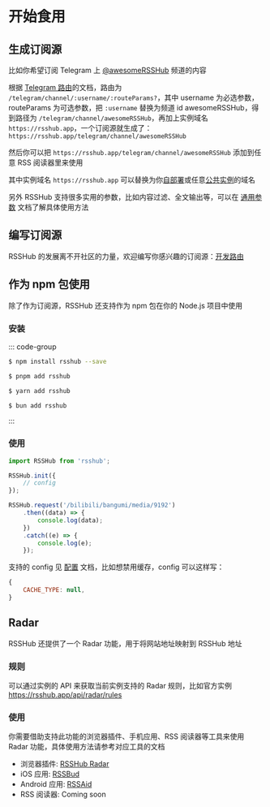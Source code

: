# 开始食用

## 生成订阅源

比如你希望订阅 Telegram 上 [@awesomeRSSHub](https://t.me/awesomeRSSHub) 频道的内容

根据 [Telegram 路由](/zh/routes/social-media#telegram)的文档，路由为 `/telegram/channel/:username/:routeParams?`，其中 username 为必选参数，routeParams 为可选参数，把 `:username` 替换为频道 id awesomeRSSHub，得到路径为 `/telegram/channel/awesomeRSSHub`，再加上实例域名 `https://rsshub.app`，一个订阅源就生成了：`https://rsshub.app/telegram/channel/awesomeRSSHub`

然后你可以把 `https://rsshub.app/telegram/channel/awesomeRSSHub` 添加到任意 RSS 阅读器里来使用

其中实例域名 `https://rsshub.app` 可以替换为你[自部署](/zh/deploy/)或任意[公共实例](/zh/guide/instances)的域名

另外 RSSHub 支持很多实用的参数，比如内容过滤、全文输出等，可以在 [通用参数](/zh/guide/parameters) 文档了解具体使用方法

## 编写订阅源

RSSHub 的发展离不开社区的力量，欢迎编写你感兴趣的订阅源：[开发路由](/zh/joinus/#quick-start)

## 作为 npm 包使用 <Badge type="warning" text="experimental" />

除了作为订阅源，RSSHub 还支持作为 npm 包在你的 Node.js 项目中使用

### 安装

::: code-group

```sh [npm]
$ npm install rsshub --save
```

```sh [pnpm]
$ pnpm add rsshub
```

```sh [yarn]
$ yarn add rsshub
```

```sh [bun]
$ bun add rsshub
```

:::

### 使用

```js
import RSSHub from 'rsshub';

RSSHub.init({
    // config
});

RSSHub.request('/bilibili/bangumi/media/9192')
    .then((data) => {
        console.log(data);
    })
    .catch((e) => {
        console.log(e);
    });
```

支持的 config 见 [配置](/zh/deploy/config) 文档，比如想禁用缓存，config 可以这样写：

```js
{
    CACHE_TYPE: null,
}
```

## Radar

RSSHub 还提供了一个 Radar 功能，用于将网站地址映射到 RSSHub 地址

### 规则

可以通过实例的 API 来获取当前实例支持的 Radar 规则，比如官方实例 https://rsshub.app/api/radar/rules

### 使用

你需要借助支持此功能的浏览器插件、手机应用、RSS 阅读器等工具来使用 Radar 功能，具体使用方法请参考对应工具的文档

- 浏览器插件: [RSSHub Radar](https://github.com/DIYgod/RSSHub-Radar)
- iOS 应用: [RSSBud](https://github.com/Cay-Zhang/RSSBud)
- Android 应用: [RSSAid](https://github.com/LeetaoGoooo/RSSAid)
- RSS 阅读器: Coming soon
